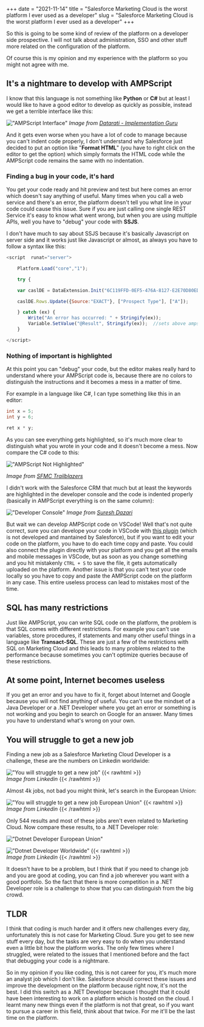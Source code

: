 +++ 
date = "2021-11-14"
title = "Salesforce Marketing Cloud is the worst platform I ever used as a developer"
slug = "Salesforce Marketing Cloud is the worst platform I ever used as a developer"
+++

So this is going to be some kind of review of the platform on a developer side prospective. I will not talk about administration, SSO and other stuff more related on the configuration of the platform.

Of course this is my opinion and my experience with the platform so you might not agree with me.

## It's a nightmare to develop with AMPScript

I know that this language is not something like **Python** or **C#** but at least I would like to have a good editor to develop as quickly as possible, instead we get a terrible interface like this:

!["AMPScript Interface"](/images/posts/salesforce-marketing-cloud-the-worst-platform-i-ever-used/ampscript-interface.png)
_Image from [Datarati - Implementation Guru](https://www.youtube.com/watch?v=HsrGTSiXMNw)_ 

And it gets even worse when you have a lot of code to manage because you can't indent code properly, I don't understand why Salesforce just decided to put an option like "**Format HTML**" (you have to right click on the editor to get the option) which simply formats the HTML code while the AMPScript code remains the same with no indentation.  

### Finding a bug in your code, it's hard

You get your code ready and hit preview and test but here comes an error which doesn't say anything of useful. Many times when you call a web service and there's an error, the platform doesn't tell you what line in your code could cause this issue. Sure if you are just calling one single REST Service it's easy to know what went wrong, but when you are using multiple APIs, well you have to "debug" your code with **SSJS**.

I don't have much to say about SSJS because it's basically Javascript on server side and it works just like Javascript or almost, as always you have to follow a syntax like this:

```javascript
<script  runat="server">

    Platform.Load("core","1");

    try {

    var caslDE = DataExtension.Init("6C119FFD-0EF5-476A-8127-E2E70D80ED04");

    caslDE.Rows.Update({Source:"EXACT"}, ["Prospect Type"], ["A"]);

    } catch (ex) {
        Write("An error has occurred: " + Stringify(ex));
        Variable.SetValue("@Result", Stringify(ex));  //sets above ampscript variable
    }

</script>
```

### Nothing of important is highlighted

At this point you can "debug" your code, but the editor makes really hard to understand where your AMPScript code is, because there are no colors to distinguish the instructions and it becomes a mess in a matter of time.

For example in a language like C#, I can type something like this in an editor:

```csharp
int x = 5;
int y = 6;

ret x * y;
```

As you can see everything gets highlighted, so it's much more clear to distinguish what you wrote in your code and it doesn't become a mess. Now compare the C# code to this:

!["AMPScript Not Highlighted"](/images/posts/salesforce-marketing-cloud-the-worst-platform-i-ever-used/ampscript-not-highlighted.png)

_Image from [SFMC Trailblazers](https://www.youtube.com/watch?v=x3-gVLVINXA)_

I didn't work with the Salesforce CRM that much but at least the keywords are highlighted in the developer console and the code is indented properly (basically in AMPScript everything is on the same column):

!["Developer Console"](/images/posts/salesforce-marketing-cloud-the-worst-platform-i-ever-used/sfdc-developer-console.png)
_Image from [Suresh Dazari](https://www.youtube.com/watch?v=B8jbq4-8RPs)_ 

But wait we can develop AMPScript code on VSCode! Well that's not quite correct, sure you can develope your code in VSCode with [this plugin](https://marketplace.visualstudio.com/items?itemName=sergey-agadzhanov.AMPscript) (which is not developed and mantained by Salesforce), but if you want to edit your code on the platform, you have to do each time copy and paste. You could also connect the plugin directly with your platform and you get all the emails and mobile messages in VSCode, but as soon as you change something and you hit mistakenly `CTRL + S` to save the file, it gets automatically uploaded on the platform. Another issue is that you can't test your code locally so you have to copy and paste the AMPScript code on the platform in any case. This entire useless process can lead to mistakes most of the time.

## SQL has many restrictions

Just like AMPScript, you can write SQL code on the platform, the problem is that SQL comes with different restrictions. For example you can't use variables, store procedures, if statements and many other useful things in a language like **Transact-SQL**. These are just a few of the restrictions with SQL on Marketing Cloud and this leads to many problems related to the performance because sometimes you can't optimize queries because of these restrictions.

## At some point, Internet becomes useless

If you get an error and you have to fix it, forget about Internet and Google because you will not find anything of useful. You can't use the mindset of a Java Developer or a .NET Developer where you get an error or something is not working and you begin to search on Google for an answer. Many times you have to understand what's wrong on your own.

## You will struggle to get a new job

Finding a new job as a Salesforce Marketing Cloud Developer is a challenge, these are the numbers on Linkedin worldwide:

!["You will struggle to get a new job"](/images/posts/salesforce-marketing-cloud-the-worst-platform-i-ever-used/linkedin-job-search-worldwide.png)
{{< rawhtml >}}
<br>
<i>Image from Linkedin</i>
{{< /rawhtml >}}

Almost 4k jobs, not bad you might think, let's search in the European Union:

!["You will struggle to get a new job European Union"](/images/posts/salesforce-marketing-cloud-the-worst-platform-i-ever-used/linkedin-job-search-european-union.png)
{{< rawhtml >}}
<br>
<i>Image from Linkedin</i>
{{< /rawhtml >}}

Only 544 results and most of these jobs aren't even related to Marketing Cloud. Now compare these results, to a .NET Developer role:

!["Dotnet Developer European Union"](/images/posts/salesforce-marketing-cloud-the-worst-platform-i-ever-used/dotnet-developer-european-union.png)

!["Dotnet Developer Worldwide"](/images/posts/salesforce-marketing-cloud-the-worst-platform-i-ever-used/dotnet-developer-worldwide.png)
{{< rawhtml >}}
<br>
<i>Image from Linkedin</i>
{{< /rawhtml >}}

It doesn't have to be a problem, but I think that if you need to change job and you are good at coding, you can find a job wherever you want with a good portfolio. So the fact that there is more competition in a .NET Developer role is a challenge to show that you can distinguish from the big crowd.

## TLDR

I think that coding is much harder and it offers new challenges every day, unfortunately this is not case for Marketing Cloud. Sure you get to see new stuff every day, but the tasks are very easy to do when you understand even a little bit how the platform works. The only few times where I struggled, were related to the issues that I mentioned before and the fact that debugging your code is a nightmare.

So in my opinion if you like coding, this is not career for you, it's much more an analyst job which I don't like. Salesforce should correct these issues and improve the development on the platform because right now, it's not the best. I did this switch as a .NET Developer because I thought that it could have been interesting to work on a platform which is hosted on the cloud. I learnt many new things even if the platform is not that great, so if you want to pursue a career in this field, think about that twice. For me it'll be the last time on the platform.